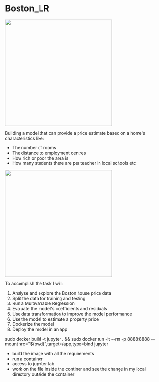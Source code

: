 # Boston_LR

<img src=https://i.imgur.com/WKQ0nH2.jpg height=350>

Building a model that can provide a price estimate based on a home's characteristics like:
* The number of rooms
* The distance to employment centres
* How rich or poor the area is
* How many students there are per teacher in local schools etc

<img src=https://i.imgur.com/WfUSSP7.png height=350>

To accomplish the task I will:

1. Analyse and explore the Boston house price data
2. Split the data for training and testing
3. Run a Multivariable Regression
4. Evaluate the model's coefficients and residuals
5. Use data transformation to improve the model performance
6. Use the model to estimate a property price
7. Dockerize the model
8. Deploy the model in an app


sudo docker build -t jupyter . && sudo docker run -it --rm -p 8888:8888 --mount src="$(pwd)",target=/app,type=bind jupyter

* build the image with all the requirements
* run a container 
* access to jupyter lab
* work on the file inside the continer and see the change in my local directory outside the container
